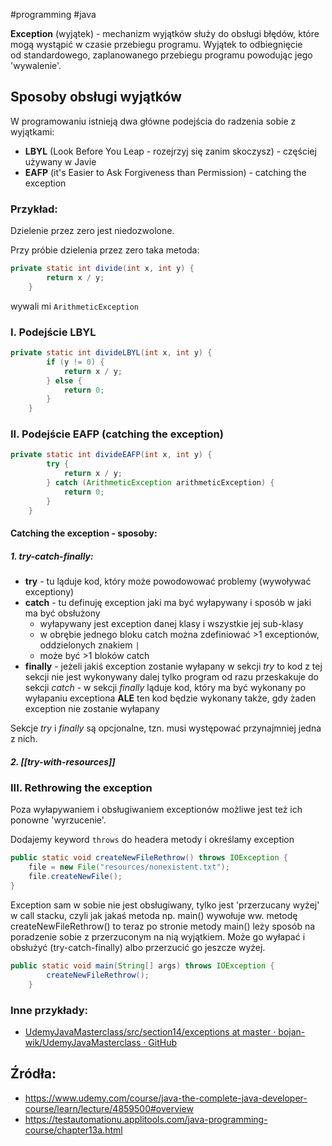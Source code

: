 #programming #java 

**Exception** (wyjątek) - mechanizm wyjątków służy do obsługi błędów, które mogą wystąpić w czasie przebiegu programu. Wyjątek to odbiegnięcie od standardowego, zaplanowanego przebiegu programu powodując jego 'wywalenie'.

## Sposoby obsługi wyjątków

W programowaniu istnieją dwa główne podejścia do radzenia sobie z wyjątkami:
- **LBYL** (Look Before You Leap - rozejrzyj się zanim skoczysz) - częściej używany w Javie
- **EAFP** (it's Easier to Ask Forgiveness than Permission) - catching the exception

### Przykład: 
Dzielenie przez zero jest niedozwolone.

Przy próbie dzielenia przez zero taka metoda:
```java
private static int divide(int x, int y) {
        return x / y;
    }
```
wywali mi ``ArithmeticException``

### I. Podejście LBYL
```java
private static int divideLBYL(int x, int y) {
        if (y != 0) {
            return x / y;
        } else {
            return 0;
        }
    }
```

### II. Podejście EAFP (catching the exception)
```java
private static int divideEAFP(int x, int y) {
        try {
            return x / y;
        } catch (ArithmeticException arithmeticException) {
            return 0;
        }
    }
```

#### Catching the exception - sposoby:

##### 1. try-catch-finally:
- **try** - tu ląduje kod, który może powodowować problemy (wywoływać exceptiony) 
- **catch** - tu definuję exception jaki ma być wyłapywany i sposób w jaki ma być obsłużony
	- wyłapywany jest exception danej klasy i wszystkie jej sub-klasy
	- w obrębie jednego bloku catch można zdefiniować >1 exceptionów, oddzielonych znakiem `|`
	- może być >1 bloków catch
- **finally** - jeżeli jakiś exception zostanie wyłapany w sekcji *try* to kod z tej sekcji nie jest wykonywany dalej tylko program od razu przeskakuje do sekcji *catch* - w sekcji *finally* ląduje kod, który ma być wykonany po wyłapaniu exceptiona **ALE** ten kod będzie wykonany także, gdy żaden exception nie zostanie wyłapany

Sekcje *try* i *finally* są opcjonalne, tzn. musi występować przynajmniej jedna z nich.

##### 2. [[try-with-resources]]

### III. Rethrowing the exception
Poza wyłapywaniem i obsługiwaniem exceptionów możliwe jest też ich ponowne 'wyrzucenie'.

Dodajemy keyword `throws` do headera metody i określamy exception
```java
public static void createNewFileRethrow() throws IOException {  
    file = new File("resources/nonexistent.txt");  
    file.createNewFile();  
}
```

Exception sam w sobie nie jest obsługiwany, tylko jest 'przerzucany wyżej' w call stacku, czyli jak jakaś metoda np. main() wywołuje ww. metodę createNewFileRethrow() to teraz po stronie metody main() leży sposób na poradzenie sobie z przerzuconym na nią wyjątkiem. Może go wyłapać i obsłużyć (try-catch-finally) albo przerzucić go jeszcze wyżej.

```java
public static void main(String[] args) throws IOException {  
        createNewFileRethrow();  
    }
```

### Inne przykłady: 
- [UdemyJavaMasterclass/src/section14/exceptions at master · bojan-wik/UdemyJavaMasterclass · GitHub](https://github.com/bojan-wik/UdemyJavaMasterclass/tree/master/src/section14/exceptions)

## Źródła:
- https://www.udemy.com/course/java-the-complete-java-developer-course/learn/lecture/4859500#overview
- https://testautomationu.applitools.com/java-programming-course/chapter13a.html